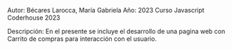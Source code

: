 Autor: Bécares Larocca, María Gabriela
Año: 2023
Curso Javascript Coderhouse 2023

Descripción:
En el presente se incluye el desarrollo de una pagina web con Carrito de compras para interacción con el usuario.